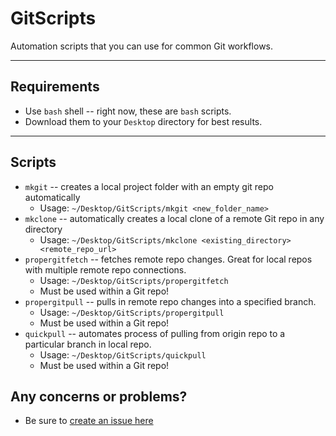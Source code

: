 # **GitScripts**

Automation scripts that you can use for common Git workflows.

---

## Requirements

* Use `bash` shell -- right now, these are `bash` scripts.
* Download them to your `Desktop` directory for best results.

---

## Scripts

* `mkgit` -- creates a local project folder with an empty git repo automatically
  * Usage: `~/Desktop/GitScripts/mkgit <new_folder_name>`
* `mkclone` -- automatically creates a local clone of a remote Git repo in any directory
  * Usage: `~/Desktop/GitScripts/mkclone <existing_directory> <remote_repo_url>`
* `propergitfetch` -- fetches remote repo changes.  Great for local repos with multiple remote repo connections.
  * Usage: `~/Desktop/GitScripts/propergitfetch`
  * Must be used within a Git repo!
* `propergitpull` -- pulls in remote repo changes into a specified branch.
  * Usage: `~/Desktop/GitScripts/propergitpull`
  * Must be used within a Git repo!
* `quickpull` -- automates process of pulling from origin repo to a particular branch in local repo.
  * Usage: `~/Desktop/GitScripts/quickpull`
  * Must be used within a Git repo!

## Any concerns or problems?

* Be sure to [create an issue here](https://github.com/astronomical3/GitScripts/issues)
